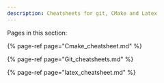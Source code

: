 ```yaml
---
description: Cheatsheets for git, CMake and Latex
---
```


Pages in this section:

{% page-ref page="Cmake_cheatsheet.md" %}

{% page-ref page="Git_cheatsheets.md" %}

{% page-ref page="latex_cheatsheet.md" %}





